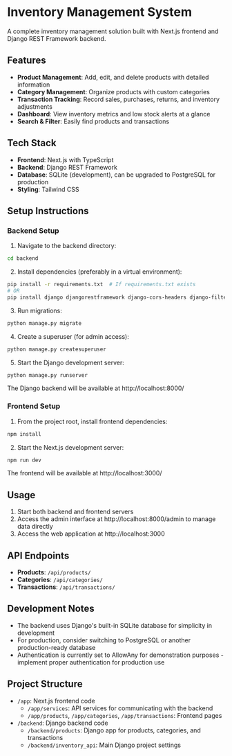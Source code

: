 # Inventory Management System

A complete inventory management solution built with Next.js frontend and Django REST Framework backend.

## Features

- **Product Management**: Add, edit, and delete products with detailed information
- **Category Management**: Organize products with custom categories
- **Transaction Tracking**: Record sales, purchases, returns, and inventory adjustments
- **Dashboard**: View inventory metrics and low stock alerts at a glance
- **Search & Filter**: Easily find products and transactions

## Tech Stack

- **Frontend**: Next.js with TypeScript
- **Backend**: Django REST Framework
- **Database**: SQLite (development), can be upgraded to PostgreSQL for production
- **Styling**: Tailwind CSS

## Setup Instructions

### Backend Setup

1. Navigate to the backend directory:

```bash
cd backend
```

2. Install dependencies (preferably in a virtual environment):

```bash
pip install -r requirements.txt  # If requirements.txt exists
# OR
pip install django djangorestframework django-cors-headers django-filter
```

3. Run migrations:

```bash
python manage.py migrate
```

4. Create a superuser (for admin access):

```bash
python manage.py createsuperuser
```

5. Start the Django development server:

```bash
python manage.py runserver
```

The Django backend will be available at http://localhost:8000/

### Frontend Setup

1. From the project root, install frontend dependencies:

```bash
npm install
```

2. Start the Next.js development server:

```bash
npm run dev
```

The frontend will be available at http://localhost:3000/

## Usage

1. Start both backend and frontend servers
2. Access the admin interface at http://localhost:8000/admin to manage data directly
3. Access the web application at http://localhost:3000

## API Endpoints

- **Products**: `/api/products/`
- **Categories**: `/api/categories/`
- **Transactions**: `/api/transactions/`

## Development Notes

- The backend uses Django's built-in SQLite database for simplicity in development
- For production, consider switching to PostgreSQL or another production-ready database
- Authentication is currently set to AllowAny for demonstration purposes - implement proper authentication for production use

## Project Structure

- `/app`: Next.js frontend code
  - `/app/services`: API services for communicating with the backend
  - `/app/products`, `/app/categories`, `/app/transactions`: Frontend pages
- `/backend`: Django backend code
  - `/backend/products`: Django app for products, categories, and transactions
  - `/backend/inventory_api`: Main Django project settings
